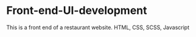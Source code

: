 # Front-end-UI-development
This is a front end of a restaurant website.
HTML, CSS, SCSS, Javascript
